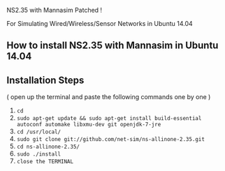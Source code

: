 NS2.35 with Mannasim Patched !

For Simulating Wired/Wireless/Sensor Networks in Ubuntu 14.04

How to install NS2.35 with Mannasim in Ubuntu 14.04
-----------------------------------------------------------------------

## Installation Steps  
( open up the terminal and paste the following commands one by one )

1. `cd`
2. `sudo apt-get update && sudo apt-get install build-essential autoconf automake libxmu-dev git openjdk-7-jre`
3. `cd /usr/local/`
4. `sudo git clone git://github.com/net-sim/ns-allinone-2.35.git`
5. `cd ns-allinone-2.35/`
6. `sudo ./install`
7. `close the TERMINAL`
